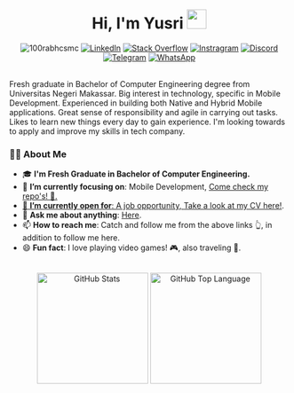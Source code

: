 <h1 align="center"><b>Hi, I'm Yusri </b><img src="https://media.giphy.com/media/hvRJCLFzcasrR4ia7z/giphy.gif" width="35"></h1>

  <div align=center>
    <img src="https://komarev.com/ghpvc/?username=100rabhcsmc&label=Profile%20views&color=EB459E&style=flat" alt="100rabhcsmc" />
    <a href="https://www.linkedin.com/in/muhnuryusri/"><img src="https://img.shields.io/badge/Linkedin-0077b5?style=flat&logo=linkedin" alt="LinkedIn" /></a>
    <a href="https://stackoverflow.com/users/15612626/yusri"><img src="https://img.shields.io/badge/Stack Overflow-f48024?style=flat&logo=stackoverflow&logoColor=white" alt="Stack Overflow" /></a>
    <a href="https://www.instagram.com/muhnuryusri_/"><img src="https://img.shields.io/badge/Instagram-E4405F?style=flat&logo=instagram&logoColor=white" alt="Instragram" /></a>
    <a href="https://discordapp.com/users/Yusri#6152"><img src="https://img.shields.io/badge/Discord-5865F2?style=flat&logo=discord&logoColor=white" alt="Discord" /></a>
    <a href="https://t.me/muhnuryusri"><img src="https://img.shields.io/badge/Telegram-0088cc?style=flat&logo=telegram" alt="Telegram" /></a>
    <a href="https://wa.me/+62895804734146"><img src="https://img.shields.io/badge/WhatsApp-25D366?style=flat&logo=whatsapp&logoColor=white" alt="WhatsApp" /></a>
  </div>
<br>

Fresh graduate in Bachelor of Computer Engineering degree from Universitas Negeri Makassar. Big interest in technology, specific in Mobile Development. Experienced in building both Native and Hybrid Mobile applications. Great sense of responsibility and agile in carrying out tasks. Likes to learn new things every day to gain experience. I'm looking towards to apply and improve my skills in tech company.

<h3>👩‍💻 About Me</h3>
  <ul>
    <li>🎓 <b>I'm Fresh Graduate in Bachelor of Computer Engineering.</b></li>
    <li>🎯 <b>I’m currently focusing on</b>: Mobile Development</a>, <a href="https://github.com/muhnuryusri?tab=repositories">Come check my repo's! 🤩.</li>
    <li>🤔 <b>I’m currently open for</b>: A job opportunity, <a href="https://drive.google.com/file/d/1P_-snnPJJaBxlDzaUnu6l6W7dvvrdVPm/view?usp=sharing">Take a look at my CV here!</a>.</li>
    <li>💬 <b>Ask me about anything</b>: <a href="https://github.com/muhnuryusri/muhnuryusri/issues">Here</a>.</li>
    <li>📫 <b>How to reach me</b>: Catch and follow me from the above links 👆, in addition to follow me here.</li>
    <li>😄 <b>Fun fact</b>: I love playing video games! 🎮, also traveling 🧳.</li>
  </ul>
<br>

  <div align="center">
    <img src="https://github-readme-stats.vercel.app/api?username=muhnuryusri&title_color=6FDA44&text_color=FFFFFF&show_icons=true&icon_color=6FDA44&include_all_commits=true&count_private=true&theme=dark" alt="GitHub Stats" height="200" />
    <img src="https://github-readme-stats.vercel.app/api/top-langs/?username=anuraghazra&layout=compact&theme=dark" alt="GitHub Top Language" height="200" />
  </div>
<!---
muhnuryusri/muhnuryusri is a ✨ special ✨ repository because its `README.md` (this file) appears on your GitHub profile.
You can click the Preview link to take a look at your changes.
--->
